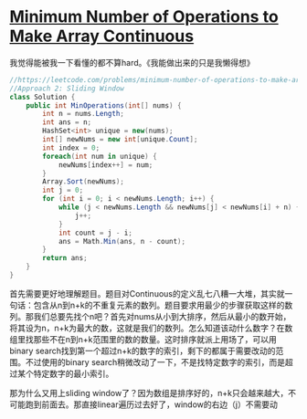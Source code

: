 # [Minimum Number of Operations to Make Array Continuous](https://leetcode.com/problems/minimum-number-of-operations-to-make-array-continuous)

我觉得能被我一下看懂的都不算hard。《我能做出来的只是我懒得想》
```c#
//https://leetcode.com/problems/minimum-number-of-operations-to-make-array-continuous/editorial
//Approach 2: Sliding Window
class Solution {
    public int MinOperations(int[] nums) {
        int n = nums.Length;
        int ans = n;
        HashSet<int> unique = new(nums);
        int[] newNums = new int[unique.Count];
        int index = 0;
        foreach(int num in unique) {
            newNums[index++] = num;
        }
        Array.Sort(newNums);
        int j = 0;
        for (int i = 0; i < newNums.Length; i++) {
            while (j < newNums.Length && newNums[j] < newNums[i] + n) {
                j++;
            }
            int count = j - i;
            ans = Math.Min(ans, n - count);
        }
        return ans;
    }
}
```
首先需要更好地理解题目。题目对Continuous的定义乱七八糟一大堆，其实就一句话：包含从n到n+k的不重复元素的数列。题目要求用最少的步骤获取这样的数列。那我们总要先找个n吧？首先对nums从小到大排序，然后从最小的数开始，将其设为n，n+k为最大的数，这就是我们的数列。怎么知道该动什么数字？在数组里找那些不在n到n+k范围里的数的数量。这时排序就派上用场了，可以用binary search找到第一个超过n+k的数字的索引，剩下的都属于需要改动的范围。不过使用的binary search稍微改动了一下，不是找特定数字的索引，而是超过某个特定数字的最小索引。

那为什么又用上sliding window了？因为数组是排序好的，n+k只会越来越大，不可能跑到前面去。那直接linear遍历过去好了，window的右边（j）不需要动